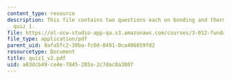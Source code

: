 ```yaml
---
content_type: resource
description: This file contains two questions each on bonding and thermodynamics in
  quiz 1.
file: https://ol-ocw-studio-app-qa.s3.amazonaws.com/courses/3-012-fundamentals-of-materials-science-fall-2005/a83dcb49ce4e7845285a2c7dac8a3807_quiz1_v2.pdf
file_type: application/pdf
parent_uid: 8afa5fc2-30ba-fc0d-8491-0ca406659fd2
resourcetype: Document
title: quiz1_v2.pdf
uid: a83dcb49-ce4e-7845-285a-2c7dac8a3807
---
```

